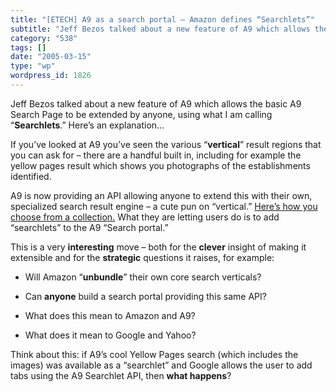 ```yaml
---
title: "[ETECH] A9 as a search portal – Amazon defines “Searchlets”"
subtitle: "Jeff Bezos talked about a new feature of A9 which allows the basic A9 Search Page to be extended by ..."
category: "538"
tags: []
date: "2005-03-15"
type: "wp"
wordpress_id: 1826
---
```

Jeff Bezos talked about a new feature of A9 which allows the basic A9 Search Page to be extended by anyone, using what I am calling “**Searchlets**.” Here’s an explanation…

If you’ve looked at A9 you’ve seen the various “**vertical**” result regions that you can ask for – there are a handful built in, including for example the yellow pages result which shows you photographs of the establishments identified. 

A9 is now providing an API allowing anyone to extend this with their own, specialized search result engine – a cute pun on “vertical.” [Here’s how you choose from a collection.](http://a9.com/-/search/moreColumns.jsp) What they are letting users do is to add “searchlets” to the A9 “Search portal.”

This is a very **interesting** move – both for the **clever** insight of making it extensible and for the **strategic** questions it raises, for example:

- Will Amazon “**unbundle**” their own core search verticals?

- Can **anyone** build a search portal providing this same API?

- What does this mean to Amazon and A9?

- What does it mean to Google and Yahoo?

Think about this: if A9’s cool Yellow Pages search (which includes the images) was available as a “searchlet” and Google allows the user to add tabs using the A9 Searchlet API, then **what happens**?